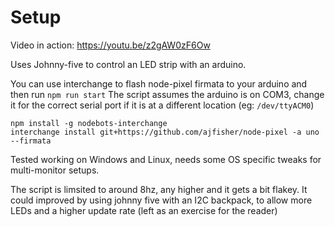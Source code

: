# Setup

Video in action: https://youtu.be/z2gAW0zF6Ow

Uses Johnny-five to control an LED strip with an arduino. 

You can use interchange to flash node-pixel firmata to your arduino and then run `npm run start`
The script assumes the arduino is on COM3, change it for the correct serial port if it is at a different location (eg: `/dev/ttyACM0`)

```
npm install -g nodebots-interchange
interchange install git+https://github.com/ajfisher/node-pixel -a uno --firmata
```

Tested working on Windows and Linux, needs some OS specific tweaks for multi-monitor setups.

The script is limsited to around 8hz, any higher and it gets a bit flakey. It could improved by using johnny five with an I2C backpack, to allow more LEDs and a higher update rate (left as an exercise for the reader)